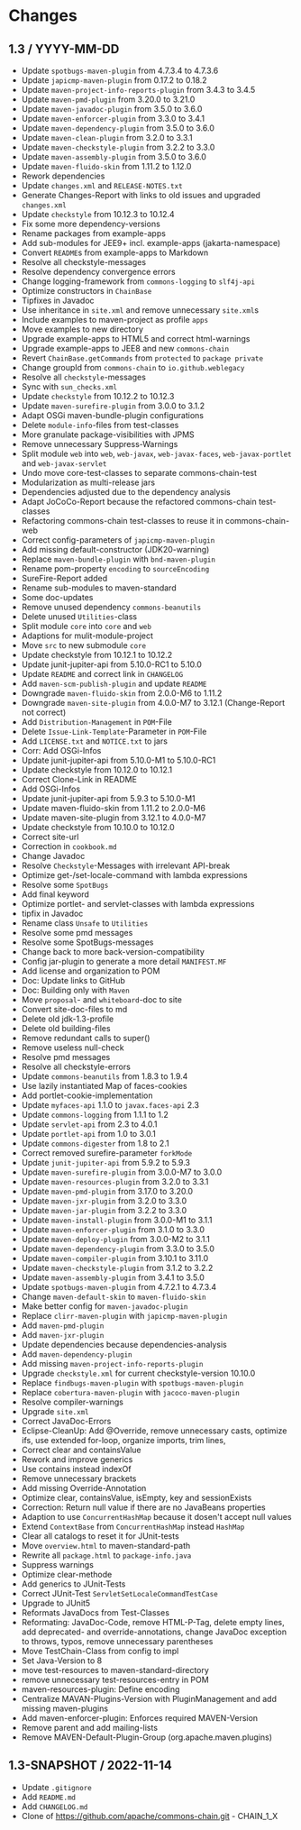 # Changes

## 1.3 / YYYY-MM-DD

* Update `spotbugs-maven-plugin` from 4.7.3.4 to 4.7.3.6
* Update `japicmp-maven-plugin` from 0.17.2 to 0.18.2
* Update `maven-project-info-reports-plugin` from 3.4.3 to 3.4.5
* Update `maven-pmd-plugin` from 3.20.0 to 3.21.0
* Update `maven-javadoc-plugin` from 3.5.0 to 3.6.0
* Update `maven-enforcer-plugin` from 3.3.0 to 3.4.1
* Update `maven-dependency-plugin` from 3.5.0 to 3.6.0
* Update `maven-clean-plugin` from 3.2.0 to 3.3.1
* Update `maven-checkstyle-plugin` from 3.2.2 to 3.3.0
* Update `maven-assembly-plugin` from 3.5.0 to 3.6.0
* Update `maven-fluido-skin` from 1.11.2 to 1.12.0
* Rework dependencies
* Update `changes.xml` and `RELEASE-NOTES.txt`
* Generate Changes-Report with links to old issues and upgraded `changes.xml`
* Update `checkstyle` from 10.12.3 to 10.12.4
* Fix some more dependency-versions
* Rename packages from example-apps
* Add sub-modules for JEE9+ incl. example-apps (jakarta-namespace)
* Convert `README`s from example-apps to Markdown
* Resolve all checkstyle-messages
* Resolve dependency convergence errors
* Change logging-framework from `commons-logging` to `slf4j-api`
* Optimize constructors in `ChainBase`
* Tipfixes in Javadoc
* Use inheritance in `site.xml` and remove unnecessary `site.xml`s
* Include examples to maven-project as profile `apps`
* Move examples to new directory
* Upgrade example-apps to HTML5 and correct html-warnings
* Upgrade example-apps to JEE8 and new `commons-chain`
* Revert `ChainBase.getCommands` from `protected` to `package private`
* Change groupId from `commons-chain` to `io.github.weblegacy`
* Resolve all `checkstyle`-messages
* Sync with `sun_checks.xml`
* Update `checkstyle` from 10.12.2 to 10.12.3
* Update `maven-surefire-plugin` from 3.0.0 to 3.1.2
* Adapt OSGi maven-bundle-plugin configurations
* Delete `module-info`-files from test-classes
* More granulate package-visibilities with JPMS
* Remove unnecessary Suppress-Warnings
* Split module `web` into `web`, `web-javax`, `web-javax-faces`, `web-javax-portlet` and `web-javax-servlet`
* Undo move core-test-classes to separate commons-chain-test
* Modularization as multi-release jars
* Dependencies adjusted due to the dependency analysis
* Adapt JoCoCo-Report because the refactored commons-chain test-classes
* Refactoring commons-chain test-classes to reuse it in commons-chain-web
* Correct config-parameters of `japicmp-maven-plugin`
* Add missing default-constructor (JDK20-warning)
* Replace `maven-bundle-plugin` with `bnd-maven-plugin`
* Rename pom-property `encoding` to `sourceEncoding`
* SureFire-Report added
* Rename sub-modules to maven-standard
* Some doc-updates
* Remove unused dependency `commons-beanutils`
* Delete unused `Utilities`-class
* Split module `core` into `core` and `web`
* Adaptions for mulit-module-project
* Move `src` to new submodule `core`
* Update checkstyle from 10.12.1 to 10.12.2
* Update junit-jupiter-api from 5.10.0-RC1 to 5.10.0
* Update `README` and correct link in `CHANGELOG`
* Add `maven-scm-publish-plugin` and update `README`
* Downgrade `maven-fluido-skin` from 2.0.0-M6 to 1.11.2
* Downgrade `maven-site-plugin` from 4.0.0-M7 to 3.12.1 (Change-Report not correct)
* Add `Distribution-Management` in `POM`-File
* Delete `Issue-Link-Template`-Parameter in `POM`-File
* Add `LICENSE.txt` and `NOTICE.txt` to jars
* Corr: Add OSGi-Infos
* Update junit-jupiter-api from 5.10.0-M1 to 5.10.0-RC1
* Update checkstyle from 10.12.0 to 10.12.1
* Correct Clone-Link in README
* Add OSGi-Infos
* Update junit-jupiter-api from 5.9.3 to 5.10.0-M1
* Update maven-fluido-skin from 1.11.2 to 2.0.0-M6
* Update maven-site-plugin from 3.12.1 to 4.0.0-M7
* Update checkstyle from 10.10.0 to 10.12.0
* Correct site-url
* Correction in `cookbook.md`
* Change Javadoc
* Resolve `Checkstyle`-Messages with irrelevant API-break
* Optimize get-/set-locale-command with lambda expressions
* Resolve some `SpotBugs`
* Add final keyword
* Optimize portlet- and servlet-classes with lambda expressions
* tipfix in Javadoc
* Rename class `Unsafe` to `Utilities`
* Resolve some pmd messages
* Resolve some SpotBugs-messages
* Change back to more back-version-compatibility
* Config jar-plugin to generate a more detail `MANIFEST.MF`
* Add license and organization to POM
* Doc: Update links to GitHub
* Doc: Building only with `Maven`
* Move `proposal`- and `whiteboard`-doc to site
* Convert site-doc-files to md
* Delete old jdk-1.3-profile
* Delete old building-files
* Remove redundant calls to super()
* Remove useless null-check
* Resolve pmd messages
* Resolve all checkstyle-errors
* Update `commons-beanutils` from 1.8.3 to 1.9.4
* Use lazily instantiated Map of faces-cookies
* Add portlet-cookie-implementation
* Update `myfaces-api` 1.1.0 to `javax.faces-api` 2.3
* Update `commons-logging` from 1.1.1 to 1.2
* Update `servlet-api` from 2.3 to 4.0.1
* Update `portlet-api` from 1.0 to 3.0.1
* Update `commons-digester` from 1.8 to 2.1
* Correct removed surefire-parameter `forkMode`
* Update `junit-jupiter-api` from 5.9.2 to 5.9.3
* Update `maven-surefire-plugin` from 3.0.0-M7 to 3.0.0
* Update `maven-resources-plugin` from 3.2.0 to 3.3.1
* Update `maven-pmd-plugin` from 3.17.0 to 3.20.0
* Update `maven-jxr-plugin` from 3.2.0 to 3.3.0
* Update `maven-jar-plugin` from 3.2.2 to 3.3.0
* Update `maven-install-plugin` from 3.0.0-M1 to 3.1.1
* Update `maven-enforcer-plugin` from 3.1.0 to 3.3.0
* Update `maven-deploy-plugin` from 3.0.0-M2 to 3.1.1
* Update `maven-dependency-plugin` from 3.3.0 to 3.5.0
* Update `maven-compiler-plugin` from 3.10.1 to 3.11.0
* Update `maven-checkstyle-plugin` from 3.1.2 to 3.2.2
* Update `maven-assembly-plugin` from 3.4.1 to 3.5.0
* Update `spotbugs-maven-plugin` from 4.7.2.1 to 4.7.3.4
* Change `maven-default-skin` to `maven-fluido-skin`
* Make better config for `maven-javadoc-plugin`
* Replace `clirr-maven-plugin` with `japicmp-maven-plugin`
* Add `maven-pmd-plugin`
* Add `maven-jxr-plugin`
* Update dependencies because dependencies-analysis
* Add `maven-dependency-plugin`
* Add missing `maven-project-info-reports-plugin`
* Upgrade `checkstyle.xml` for current checkstyle-version 10.10.0
* Replace `findbugs-maven-plugin` with `spotbugs-maven-plugin`
* Replace `cobertura-maven-plugin` with `jacoco-maven-plugin`
* Resolve compiler-warnings
* Upgrade `site.xml`
* Correct JavaDoc-Errors
* Eclipse-CleanUp: Add @Override, remove unnecessary casts, optimize ifs, use extended for-loop, organize imports, trim lines,
* Correct clear and containsValue
* Rework and improve generics
* Use contains instead indexOf
* Remove unnecessary brackets
* Add missing Override-Annotation
* Optimize clear, containsValue, isEmpty, key and sessionExists
* Correction: Return null value if there are no JavaBeans properties
* Adaption to use `ConcurrentHashMap` because it dosen't accept null values
* Extend `ContextBase` from `ConcurrentHashMap` instead `HashMap`
* Clear all catalogs to reset it for JUnit-tests
* Move `overview.html` to maven-standard-path
* Rewrite all `package.html` to `package-info.java`
* Suppress warnings
* Optimize clear-methode
* Add generics to JUnit-Tests
* Correct JUnit-Test `ServletSetLocaleCommandTestCase`
* Upgrade to JUnit5
* Reformats JavaDocs from Test-Classes
* Reformating: JavaDoc-Code, remove HTML-P-Tag, delete empty lines, add deprecated- and
  override-annotations, change JavaDoc exception to throws, typos, remove unnecessary parentheses
* Move TestChain-Class from config to impl
* Set Java-Version to 8
* move test-resources to maven-standard-directory
* remove unnecessary test-resources-entry in POM
* maven-resources-plugin: Define encoding
* Centralize MAVAN-Plugins-Version with PluginManagement and add missing maven-plugins
* Add maven-enforcer-plugin: Enforces required MAVEN-Version
* Remove parent and add mailing-lists
* Remove MAVEN-Default-Plugin-Group (org.apache.maven.plugins)

## 1.3-SNAPSHOT / 2022-11-14

* Update `.gitignore`
* Add `README.md`
* Add `CHANGELOG.md`
* Clone of <https://github.com/apache/commons-chain.git> - CHAIN_1_X
